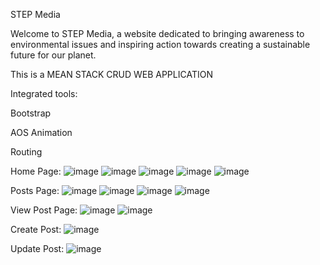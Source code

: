 STEP Media

Welcome to STEP Media, a website dedicated to bringing awareness to environmental issues and inspiring action towards creating a sustainable future for our planet.


This is a MEAN STACK CRUD WEB APPLICATION


Integrated tools:

Bootstrap

AOS Animation

Routing


Home Page:
![image](https://user-images.githubusercontent.com/81238151/236139486-c1110eab-2146-4ffc-a285-dc31eaed12cf.png)
![image](https://user-images.githubusercontent.com/81238151/236139562-af20517c-8270-4147-aa61-64d4f85f21bc.png)
![image](https://user-images.githubusercontent.com/81238151/236139641-79a98827-43ce-4f7e-b751-b03df7df6f22.png)
![image](https://user-images.githubusercontent.com/81238151/236139670-0fc8c535-1e1e-4981-944d-8de9c396a5fc.png)
![image](https://user-images.githubusercontent.com/81238151/236139701-3bf52908-c5d6-4206-b00a-68a2699924ed.png)



Posts Page:
![image](https://user-images.githubusercontent.com/81238151/236139964-7dd59d47-2338-4b45-9f15-1177be6b3b55.png)
![image](https://user-images.githubusercontent.com/81238151/236140011-d0d0ef44-5f1f-4be2-b61d-bb26f2c64740.png)
![image](https://user-images.githubusercontent.com/81238151/236140035-1eed430d-e423-4332-ae6b-2ba8ef8e51ef.png)
![image](https://user-images.githubusercontent.com/81238151/236140063-b2564241-54fe-4935-b0bc-b42e9d172202.png)



View Post Page:
![image](https://user-images.githubusercontent.com/81238151/236142369-cdcb0c5b-c7f4-4659-b494-9dac3c2ae02a.png)
![image](https://user-images.githubusercontent.com/81238151/236142398-170432d6-654d-4f25-9d8a-feb1e4c3ded8.png)



Create Post:
![image](https://user-images.githubusercontent.com/81238151/236142475-76b5c351-aa31-47a0-b142-e265e1b1e2ab.png)



Update Post:
![image](https://user-images.githubusercontent.com/81238151/236142561-759c32b2-251f-486f-8598-0be63e8a667b.png)


